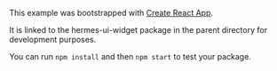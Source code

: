 This example was bootstrapped with [Create React App](https://github.com/facebook/create-react-app).

It is linked to the hermes-ui-widget package in the parent directory for development purposes.

You can run `npm install` and then `npm start` to test your package.
